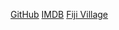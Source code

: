 
[GitHub](http://github.com)
[IMDB](http://www.imdb.com)
[Fiji Village](http://www.fijivillage.com)
